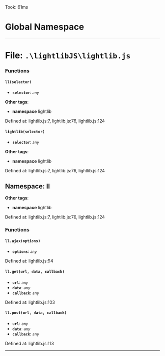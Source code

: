 Took: 61ms
# Global Namespace
* * *

# File: `.\lightlibJS\lightlib.js`
### Functions
#### `ll(selector)`
* **`selector`**: *`any `* 

**Other tags**: 

* **namespace** lightlib

Defined at: lightlib.js:7, lightlib.js:76, lightlib.js:124

#### `lightlib(selector)`
* **`selector`**: *`any `* 

**Other tags**: 

* **namespace** lightlib

Defined at: lightlib.js:7, lightlib.js:76, lightlib.js:124

## Namespace: ll
**Other tags**: 

* **namespace** lightlib

Defined at: lightlib.js:7, lightlib.js:76, lightlib.js:124

### Functions
#### `ll.ajax(options)`
* **`options`**: *`any `* 

Defined at: lightlib.js:94

#### `ll.get(url, data, callback)`
* **`url`**: *`any `* 
* **`data`**: *`any `* 
* **`callback`**: *`any `* 

Defined at: lightlib.js:103

#### `ll.post(url, data, callback)`
* **`url`**: *`any `* 
* **`data`**: *`any `* 
* **`callback`**: *`any `* 

Defined at: lightlib.js:113

* * *

